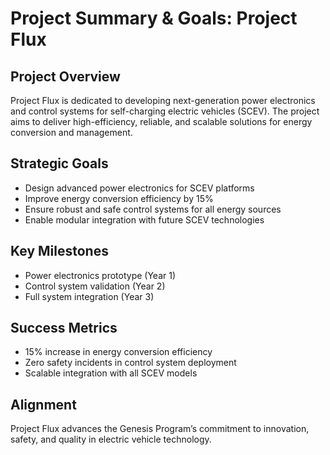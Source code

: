 # Project Summary & Goals: Project Flux

## Project Overview
Project Flux is dedicated to developing next-generation power electronics and control systems for self-charging electric vehicles (SCEV). The project aims to deliver high-efficiency, reliable, and scalable solutions for energy conversion and management.

## Strategic Goals
- Design advanced power electronics for SCEV platforms
- Improve energy conversion efficiency by 15%
- Ensure robust and safe control systems for all energy sources
- Enable modular integration with future SCEV technologies

## Key Milestones
- Power electronics prototype (Year 1)
- Control system validation (Year 2)
- Full system integration (Year 3)

## Success Metrics
- 15% increase in energy conversion efficiency
- Zero safety incidents in control system deployment
- Scalable integration with all SCEV models

## Alignment
Project Flux advances the Genesis Program’s commitment to innovation, safety, and quality in electric vehicle technology.

